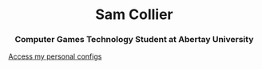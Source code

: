 <center> <h1>Sam Collier</h1> </center>
<center><h3>Computer Games Technology Student at Abertay University</h3></center>


 [Access my personal configs](https://github.com/goopey7/goopey7)
